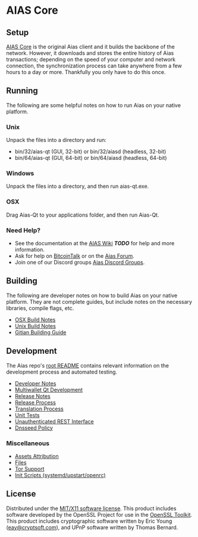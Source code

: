 AIAS Core
=====================

Setup
---------------------
[AIAS Core](https://www.aiascoin.com) is the original Aias client and it builds the backbone of the network. However, it downloads and stores the entire history of Aias transactions; depending on the speed of your computer and network connection, the synchronization process can take anywhere from a few hours to a day or more. Thankfully you only have to do this once.

Running
---------------------
The following are some helpful notes on how to run Aias on your native platform.

### Unix

Unpack the files into a directory and run:

- bin/32/aias-qt (GUI, 32-bit) or bin/32/aiasd (headless, 32-bit)
- bin/64/aias-qt (GUI, 64-bit) or bin/64/aiasd (headless, 64-bit)

### Windows

Unpack the files into a directory, and then run aias-qt.exe.

### OSX

Drag Aias-Qt to your applications folder, and then run Aias-Qt.

### Need Help?

* See the documentation at the [AIAS Wiki](https://github.com/AIAScoinTechnologies/aiascoin/wiki) ***TODO***
for help and more information.
* Ask for help on [BitcoinTalk](https://bitcointalk.org/index.php?topic=4305471.0) or on the [Aias Forum](https://t.me/aiascoin/).
* Join one of our Discord groups [Aias Discord Groups](https://discord.gg/AUgTrb).

Building
---------------------
The following are developer notes on how to build Aias on your native platform. They are not complete guides, but include notes on the necessary libraries, compile flags, etc.

- [OSX Build Notes](build-osx.md)
- [Unix Build Notes](build-unix.md)
- [Gitian Building Guide](gitian-building.md)

Development
---------------------
The Aias repo's [root README](https://github.com/AIAScoinTechnologies/aiascoin/blob/master/README.md) contains relevant information on the development process and automated testing.

- [Developer Notes](developer-notes.md)
- [Multiwallet Qt Development](multiwallet-qt.md)
- [Release Notes](release-notes.md)
- [Release Process](release-process.md)
- [Translation Process](translation_process.md)
- [Unit Tests](unit-tests.md)
- [Unauthenticated REST Interface](REST-interface.md)
- [Dnsseed Policy](dnsseed-policy.md)

### Miscellaneous
- [Assets Attribution](assets-attribution.md)
- [Files](files.md)
- [Tor Support](tor.md)
- [Init Scripts (systemd/upstart/openrc)](init.md)

License
---------------------
Distributed under the [MIT/X11 software license](http://www.opensource.org/licenses/mit-license.php).
This product includes software developed by the OpenSSL Project for use in the [OpenSSL Toolkit](https://www.openssl.org/). This product includes
cryptographic software written by Eric Young ([eay@cryptsoft.com](mailto:eay@cryptsoft.com)), and UPnP software written by Thomas Bernard.
